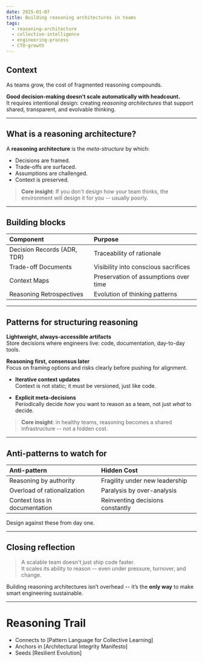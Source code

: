 ```yaml
---
date: 2025-01-07
title: Building reasoning architectures in teams
tags:
  - reasoning-architecture
  - collective-intelligence
  - engineering-process
  - CTO-growth
---
```


## Context

As teams grow, the cost of fragmented reasoning compounds.

**Good decision-making doesn’t scale automatically with headcount.**  
It requires intentional design: creating *reasoning architectures* that support shared, transparent, and evolvable thinking.

---

## What is a reasoning architecture?

A **reasoning architecture** is the *meta-structure* by which:

- Decisions are framed.
- Trade-offs are surfaced.
- Assumptions are challenged.
- Context is preserved.

> **Core insight**: If you don't design how your team thinks, the environment will design it for you -- usually poorly.

---

## Building blocks

| Component                | Purpose                                  |
|:----------------------------|:--------------------------------------|
| Decision Records (ADR, TDR) | Traceability of rationale             |
| Trade-off Documents         | Visibility into conscious sacrifices  |
| Context Maps                | Preservation of assumptions over time |
| Reasoning Retrospectives    | Evolution of thinking patterns        |

---

## Patterns for structuring reasoning

**Lightweight, always-accessible artifacts**  
Store decisions where engineers live: code, documentation, day-to-day tools.

**Reasoning first, consensus later**  
Focus on framing options and risks clearly before pushing for alignment.

- **Iterative context updates**  
Context is not static; it must be versioned, just like code.

- **Explicit meta-decisions**  
Periodically decide *how* you want to reason as a team, not just *what* to decide.

> **Core insight**: in healthy teams, reasoning becomes a shared infrastructure -- not a hidden cost.

---

## Anti-patterns to watch for

| Anti-pattern                  | Hidden Cost                      |
|:------------------------------|:----------------------------------|
| Reasoning by authority        | Fragility under new leadership    |
| Overload of rationalization   | Paralysis by over-analysis        |
| Context loss in documentation | Reinventing decisions constantly |

Design against these from day one.

---

## Closing reflection

> A scalable team doesn't just ship code faster.  
> It scales its ability to reason -- even under pressure, turnover, and change.

Building reasoning architectures isn’t overhead -- it’s the **only way** to make smart engineering sustainable.

---

# Reasoning Trail

- Connects to [Pattern Language for Collective Learning]
- Anchors in [Architectural Integrity Manifesto]
- Seeds [Resilient Evolution]


